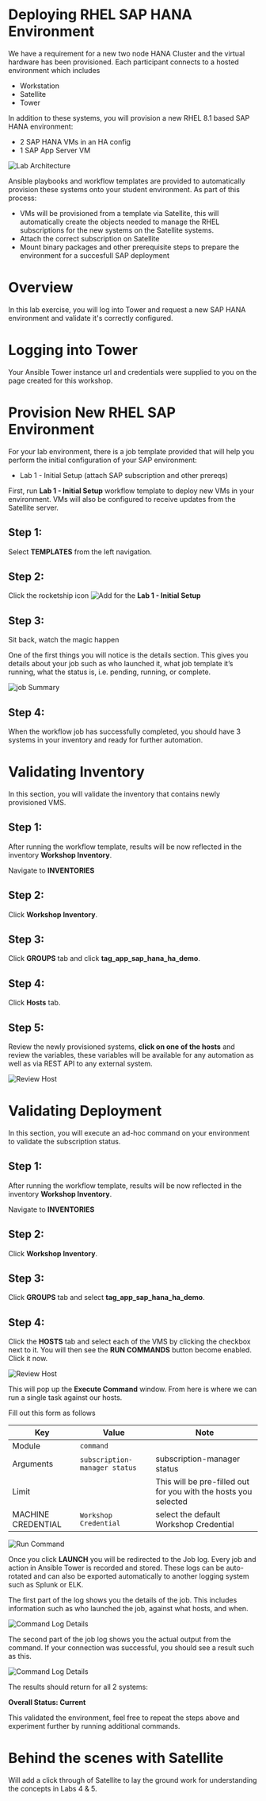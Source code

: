 Deploying RHEL SAP HANA Environment
=========================

We have a requirement for a new two node HANA Cluster and the virtual hardware has been provisioned. Each participant connects to a hosted environment which includes

- Workstation
- Satellite
- Tower

In addition to these systems, you will provision a new RHEL 8.1 based SAP HANA environment:

- 2 SAP HANA VMs in an HA config
- 1 SAP App Server VM

![Lab Architecture](images/1-lab-arch.png)

Ansible playbooks and workflow templates are provided to automatically provision these systems onto your student environment. As part of this process:

- VMs will be provisioned from a template via Satellite, this will automatically create the objects needed to manage the RHEL subscriptions for the new systems on the Satellite systems.
- Attach the correct subscription on Satellite
- Mount binary packages and other prerequisite steps to prepare the environment for a succesfull SAP deployment

Overview
========

In this lab exercise, you will log into Tower and request a new SAP HANA environment and validate it's correctly configured.

Logging into Tower
==================

Your Ansible Tower instance url and credentials were supplied to you on the page created for this workshop.

Provision New RHEL SAP Environment
======================

For your lab environment, there is a job template provided that will help you perform the initial configuration of your
SAP environment:

- Lab 1 - Initial Setup (attach SAP subscription and other prereqs)

First, run **Lab 1 - Initial Setup** workflow template to deploy new VMs in your environment. VMs will also be
configured to receive updates from the Satellite server.

Step 1:
-------

Select **TEMPLATES** from the left navigation.


Step 2:
-------

Click the rocketship icon ![Add](images/at_launch_icon.png) for the
**Lab 1 - Initial Setup**


Step 3:
-------

Sit back, watch the magic happen

One of the first things you will notice is the details section. This
gives you details about your job such as who launched it, what job template
it’s running, what the status is, i.e. pending, running, or complete.

![job Summary](images/1-job-summary-details.png)


Step 4:
-------

When the workflow job has successfully completed, you should have 3 systems in your inventory and ready for further automation.

Validating Inventory
======================

In this section, you will validate the inventory that contains newly provisioned VMS.

Step 1:
-------

After running the workflow template, results will be now reflected in the inventory **Workshop Inventory**.

Navigate to **INVENTORIES**

Step 2:
-------

Click **Workshop Inventory**.

Step 3:
-------

Click **GROUPS** tab and click **tag_app_sap_hana_ha_demo**.

Step 4:
-------
Click **Hosts** tab.

Step 5:
-------

Review the newly provisioned systems, **click on one of the hosts** and review the variables, these variables will be
available for any automation as well as via REST API to any external system.

![Review Host](images/1-inventory-host-1-review.png)

Validating Deployment
======================

In this section, you will execute an ad-hoc command on your environment to validate the subscription status.

Step 1:
-------

After running the workflow template, results will be now reflected in the inventory **Workshop Inventory**.

Navigate to **INVENTORIES**

Step 2:
-------

Click **Workshop Inventory**.

Step 3:
-------

Click **GROUPS** tab and select **tag_app_sap_hana_ha_demo**.


Step 4:
-------

Click the **HOSTS** tab and select each of the VMS by clicking the checkbox next to it. You will then see the **RUN COMMANDS**
button become enabled. Click it now.

![Review Host](images/1-ad-hoc-select-hosts.png)

This will pop up the **Execute Command** window. From here is where we
can run a single task against our hosts.

Fill out this form as follows

| Key                | Value           | Note                                                            |
|--------------------|-----------------|-----------------------------------------------------------------|
| Module             | `command`      |                                                                 |
| Arguments          | `subscription-manager status`                | subscription-manager status                                           |
| Limit              |                 | This will be pre-filled out for you with the hosts you selected |
| MACHINE CREDENTIAL | `Workshop Credential`         | select the default Workshop Credential                                                              |

![Run Command](images/1-adhoc-run-command.png)

Once you click **LAUNCH** you will be redirected to the Job log. Every
job and action in Ansible Tower is recorded and stored. These logs can
be auto-rotated and can also be exported automatically to another
logging system such as Splunk or ELK.

The first part of the log shows you the details of the job. This
includes information such as who launched the job, against what hosts,
and when.

![Command Log Details](images/1-adhoc-run-command-success.png)

The second part of the job log shows you the actual output from the
command. If your connection was successful, you should see a result such
as this.

![Command Log Details](images/1-adhoc-run-command-output.png)

The results should return for all 2 systems:

**Overall Status: Current**

This validated the environment, feel free to repeat the steps above and experiment further by running additional commands.

Behind the scenes with Satellite
==============================

Will add a click through of Satellite to lay the ground work for understanding the concepts in Labs 4 & 5.
